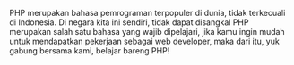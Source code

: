 PHP merupakan bahasa pemrograman terpopuler di dunia, tidak terkecuali di Indonesia. Di negara kita ini sendiri, tidak dapat disangkal PHP merupakan salah satu bahasa yang wajib dipelajari, jika kamu ingin mudah untuk mendapatkan pekerjaan sebagai web developer, maka dari itu, yuk gabung bersama kami, belajar bareng PHP!
